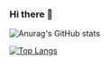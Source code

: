 ### Hi there 👋

![Anurag's GitHub stats](https://github-readme-stats.vercel.app/api?username=matiast02&count_private=true&theme=radical)

[![Top Langs](https://github-readme-stats.vercel.app/api/top-langs/?username=matiast02&&langs_count=8&hide=C,C++&&layout=compact)](https://github.com/matiast02/github-readme-stats)
<!--
**matiast02/matiast02** is a ✨ _special_ ✨ repository because its `README.md` (this file) appears on your GitHub profile.

Here are some ideas to get you started:

- 🔭 I’m currently working on ...
- 🌱 I’m currently learning ...
- 👯 I’m looking to collaborate on ...
- 🤔 I’m looking for help with ...
- 💬 Ask me about ...
- 📫 How to reach me: ...
- 😄 Pronouns: ...
- ⚡ Fun fact: ...
-->

